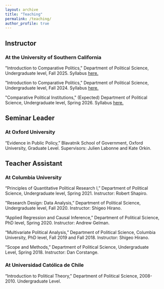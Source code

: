 ```yaml
---
layout: archive
title: "Teaching"
permalink: /teaching/
author_profile: true
---
```

## Instructor

### At the University of Southern California

"Introduction to Comparative Politics," Department of Political Science, Undergraduate level, Fall 2025. Syllabus [here.](https://github.com/pabloargote/pabloargote.github.io/blob/master/files/POSC_120_2024.pdf)

"Introduction to Comparative Politics," Department of Political Science, Undergraduate level, Fall 2024. Syllabus [here.](https://github.com/pabloargote/pabloargote.github.io/blob/master/files/POSC_120_2025.pdf)

"Comparative Political Institutions," (Expected) Department of Political Science, Undergraduate level, Spring 2026. Syllabus [here.](https://github.com/pabloargote/pabloargote.github.io/blob/master/files/POSC_120_2024.pdf)


## Seminar Leader

### At Oxford University

“Evidence in Public Policy,” Blavatnik School of Government, Oxford University, Graduate Level. Supervisors: Julien Labonne and Kate Orkin.

## Teacher Assistant

### At Columbia University

 “Principles of Quantitative Political Research I,” Department of Political Science, Undergraduate level, Spring 2021. Instructor: Robert Shapiro.

"Research Design: Data Analysis,” Department of Political Science, Undergraduate level, Fall 2020. Instructor: Shigeo Hirano.

“Applied Regression and Causal Inference,” Department of Political Science, PhD level, Spring 2020. Instructor: Andrew Gelman.

“Multivariate Political Analysis,” Department of Political Science, Columbia University, PhD level, Fall 2019 and Fall 2018. Instructor: Shigeo Hirano.

“Scope and Methods,” Department of Political Science,  Undergraduate Level, Spring 2018. Instructor: Dan Corstange.



### At Universidad Católica de Chile

“Introduction to Political Theory," Department of Political Science, 2008-2010.  Undergraduate Level.
